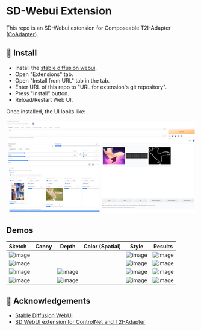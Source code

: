 # SD-Webui Extension
This repo is an SD-Webui extension for Composeable T2I-Adapter ([CoAdapter](https://github.com/TencentARC/T2I-Adapter)).

## 🔧 Install
- Install the [stable diffusion webui](https://github.com/AUTOMATIC1111/stable-diffusion-webui).
- Open "Extensions" tab.
- Open "Install from URL" tab in the tab.
- Enter URL of this repo to "URL for extension's git repository".
- Press "Install" button.
- Reload/Restart Web UI.

Once installed, the UI looks like:
<!-- <div align="center"> -->
<p align="center">
  <img src="assets/webui.PNG">
</p>


## Demos

| Sketch                                                                                                                                    | Canny |                                                                   Depth                                                                   | Color (Spatial) | Style                                                                                                                                      | Results |
|:------------------------------------------------------------------------------------------------------------------------------------------|:-----:|:-----------------------------------------------------------------------------------------------------------------------------------------:|:---------------:|--------------------------------------------------------------------------------------------------------------------------------------------|---------|
| <img width="200" alt="image" src="https://user-images.githubusercontent.com/11482921/225659269-2d50e40d-f79b-41bc-9a0e-9dc73663f010.png"> |       |                                                                                                                                           |                 | <img width="100" alt="image" src="https://user-images.githubusercontent.com/11482921/225659792-07f3d5f4-3e26-4c52-988b-c4f228d6e45d.jpeg"> |    <img width="200" alt="image" src="https://user-images.githubusercontent.com/11482921/225660076-665b5889-3825-48cc-b9f9-06903fdd0c4b.jpg">     |
| <img width="200" alt="image" src="https://user-images.githubusercontent.com/11482921/225659269-2d50e40d-f79b-41bc-9a0e-9dc73663f010.png"> |       |                                                                                                                                           |                 | <img width="150" alt="image" src="https://user-images.githubusercontent.com/11482921/225660608-ca526f86-f506-4d0c-bdb8-75b95fbdbce0.png">  |    <img width="200" alt="image" src="https://user-images.githubusercontent.com/11482921/225660901-86bcbfd8-0643-4e17-a6ec-4a2305e5f0a5.png">     |
| <img width="200" alt="image" src="https://user-images.githubusercontent.com/11482921/225661058-656d87d7-3c8d-4216-820e-a02a8a5f5a4a.png"> |       | <img width="200" alt="image" src="https://user-images.githubusercontent.com/11482921/225661380-c9a01791-9b96-4b25-8878-87cdcf01a6f6.png"> |                 | <img width="250" alt="image" src="https://user-images.githubusercontent.com/11482921/225661180-98f338ee-950e-45d0-bd5f-4e8b7e82cecb.png">  |    <img width="200" alt="image" src="https://user-images.githubusercontent.com/11482921/225661273-82867799-b8f8-4fe5-9b12-cc99df85696d.png">     |
| <img width="200" alt="image" src="https://user-images.githubusercontent.com/11482921/225661058-656d87d7-3c8d-4216-820e-a02a8a5f5a4a.png"> |       | <img width="200" alt="image" src="https://user-images.githubusercontent.com/11482921/225661380-c9a01791-9b96-4b25-8878-87cdcf01a6f6.png"> |                 | <img width="250" alt="image" src="https://user-images.githubusercontent.com/11482921/225661755-cfa48f8d-712d-41a0-a1bf-4c1e90ca4d7a.png">  |    <img width="200" alt="image" src="https://user-images.githubusercontent.com/11482921/225661944-0f02ab3c-de8d-4898-a7b0-5ff55fa5f253.png">     |

## 🤗 Acknowledgements
- [Stable Diffusion WebUI](https://github.com/AUTOMATIC1111/stable-diffusion-webui)
- [SD WebUI extension for ControlNet and T2I-Adapter](https://github.com/Mikubill/sd-webui-controlnet)
